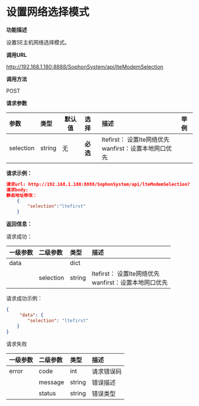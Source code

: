 # 设置网络选择模式 #

**功能描述**

设置SE主机网络选择模式。

**调用URL**

http://192.168.1.180:8888/SophonSystem/api/lteModemSelection

**调用方法**

POST

**请求参数**

| 参数      | 类型   | 默认值 | 选择     | 描述                                                       | 举例 |
| :-------- | :----- | ------ | :------- | :--------------------------------------------------------- | ---- |
| selection | string | 无     | **必选** | ltefirst： 设置lte网络优先<br />wanfirst：设置本地网口优先 |      |

**请求示例：**

```json
请求url: http://192.168.1.180:8888/SophonSystem/api/lteModemSelection?
请求body:
静态地址修改：
	{
        "selection":"ltefirst"
    }
```

**返回信息：**

请求成功：

| 一级参数 | 二级参数  | 类型   | 描述                                                       |
| :------- | :-------- | :----- | :--------------------------------------------------------- |
| data     |           | dict   |                                                            |
|          | selection | string | ltefirst： 设置lte网络优先<br />wanfirst：设置本地网口优先 |

请求成功示例：

```json
{
     "data": {
        "selection": "ltefirst"
    }
}
```

请求失败

| 一级参数 | 二级参数 | 类型   | 描述       |
| :------- | :------- | :----- | :--------- |
| error    | code     | int    | 请求错误码 |
|          | message  | string | 错误描述   |
|          | status   | string | 错误类型   |

​    
